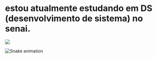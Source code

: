 # estou atualmente estudando em DS (desenvolvimento de sistema) no senai.
<picture>
  <source
    srcset="https://github-readme-stats.vercel.app/api?username=PedroBarretto757&show_icons=true&theme=dark"
    media="(prefers-color-scheme: dark)"
  />
  <source
    srcset="https://github-readme-stats.vercel.app/api?username=PedroBarretto757&show_icons=true"
    media="(prefers-color-scheme: light), (prefers-color-scheme: no-preference)"
  />
  <img src="https://github-readme-stats.vercel.app/api?username=PedroBarretto757&show_icons=true" />
</picture>



![Snake animation](https://github.com/PedroBarretto757/PedroBarretto757/blob/output/github-contribution-grid-snake.svg)

<!-- Versão dark opcional -->
<!-- ![Snake dark](https://github.com/PedroBarretto757/PedroBarretto757/blob/output/github-contribution-grid-snake-dark.svg) -->
